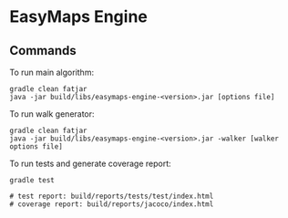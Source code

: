 # EasyMaps Engine

## Commands

To run main algorithm:

    gradle clean fatjar
    java -jar build/libs/easymaps-engine-<version>.jar [options file]

To run walk generator:

    gradle clean fatjar
    java -jar build/libs/easymaps-engine-<version>.jar -walker [walker options file]

To run tests and generate coverage report:

    gradle test
    
    # test report: build/reports/tests/test/index.html
    # coverage report: build/reports/jacoco/index.html
